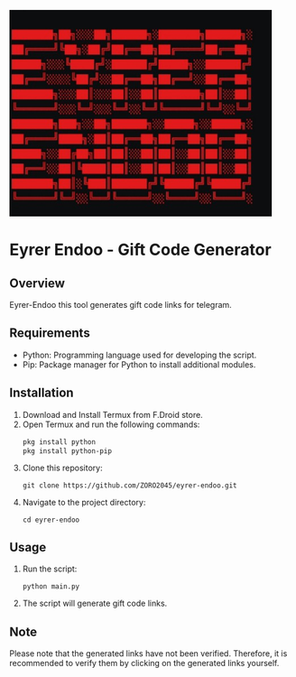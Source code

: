 ![](https://github.com/ZORO2045/eyrer-endoo/blob/main/banner.jpg)
# Eyrer Endoo - Gift Code Generator

## Overview
Eyrer-Endoo this tool generates gift code links for telegram.

## Requirements

- Python: Programming language used for developing the script.
- Pip: Package manager for Python to install additional modules.

## Installation
1. Download and Install Termux from F.Droid store.
2. Open Termux and run the following commands:
    ```
    pkg install python
    pkg install python-pip
    ```
3. Clone this repository:
    ```
    git clone https://github.com/ZORO2045/eyrer-endoo.git
    ```
4. Navigate to the project directory:
    ```
    cd eyrer-endoo
    ```

## Usage
1. Run the script:
    ```
    python main.py
    ```
2. The script will generate gift code links.

## Note
Please note that the generated links have not been verified. Therefore, it is recommended to verify them by clicking on the generated links yourself.

